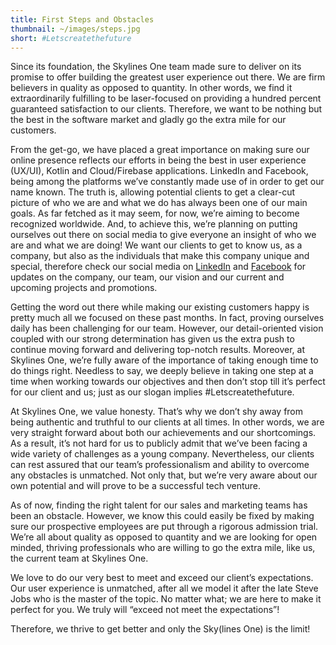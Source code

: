 ```yaml
---
title: First Steps and Obstacles
thumbnail: ~/images/steps.jpg
short: #Letscreatethefuture
---
```


Since its foundation, the Skylines One team made sure to deliver on its promise to offer building the greatest user experience out there. We are firm believers in quality as opposed to quantity. In other words, we find it extraordinarily fulfilling to be laser-focused on providing a hundred percent guaranteed satisfaction to our clients. Therefore, we want to be nothing but the best in the software market and gladly go the extra mile for our customers.

From the get-go, we have placed a great importance on making sure our online presence reflects our efforts in being the best in user experience (UX/UI), Kotlin and Cloud/Firebase applications. LinkedIn and Facebook, being among the platforms we’ve constantly made use of in order to get our name known. The truth is, allowing potential clients to get a clear-cut picture of who we are and what we do has always been one of our main goals. As far fetched as it may seem, for now, we’re aiming to become recognized worldwide. And, to achieve this, we’re planning on putting ourselves out there on social media to give everyone an insight of who we are and what we are doing! We want our clients to get to know us, as a company, but also as the individuals that make this company unique and special, therefore check our social media on [LinkedIn](https://www.linkedin.com/company/skylinesone) and [Facebook](https://www.facebook.com/skylinesone) for updates on the company, our team, our vision and our current and upcoming projects and promotions.


Getting the word out there while making our existing customers happy is pretty much all we focused on these past months. In fact, proving ourselves daily has been challenging for our team. However, our detail-oriented vision coupled with our strong determination has given us the extra push to continue moving forward and delivering top-notch results. Moreover, at Skylines One, we’re fully aware of the importance of taking enough time to do things right. Needless to say, we deeply believe in taking one step at a time when working towards our objectives and then don’t stop till it’s perfect for our client and us; just as our slogan implies #Letscreatethefuture.

At Skylines One, we value honesty. That’s why we don’t shy away from being authentic and truthful to our clients at all times. In other words, we are very straight forward about both our achievements and our shortcomings. As a result, it’s not hard for us to publicly admit that we’ve been facing a wide variety of challenges as a young company. Nevertheless, our clients can rest assured that our team’s professionalism and ability to overcome any obstacles is unmatched. Not only that, but we’re very aware about our own potential and will prove to be a successful tech venture.

As of now, finding the right talent for our sales and marketing teams has been an obstacle. However, we know this could easily be fixed by making sure our prospective employees are put through a rigorous admission trial. We’re all about quality as opposed to quantity and we are looking for open minded, thriving professionals who are willing to go the extra mile, like us, the current team at Skylines One.

We love to do our very best to meet and exceed our client’s expectations. Our user experience is unmatched, after all we model it after the late Steve Jobs who is the master of the topic. No matter what; we are here to make it perfect for you. We truly will “exceed not meet the expectations”!

Therefore, we thrive to get better and only the Sky(lines One) is the limit!
